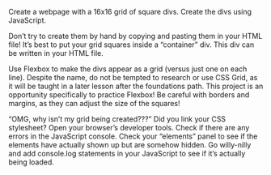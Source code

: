 Create a webpage with a 16x16 grid of square divs.
Create the divs using JavaScript.

Don’t try to create them by hand by copying and pasting them in your HTML file!
It’s best to put your grid squares inside a “container” div. This div can be written in your HTML file.

Use Flexbox to make the divs appear as a grid (versus just one on each line). Despite the name, do not be tempted to research or use CSS Grid,
as it will be taught in a later lesson after the foundations path. This project is an opportunity specifically to practice Flexbox!
Be careful with borders and margins, as they can adjust the size of the squares!

“OMG, why isn’t my grid being created???”
Did you link your CSS stylesheet?
Open your browser’s developer tools.
Check if there are any errors in the JavaScript console.
Check your “elements” panel to see if the elements have actually shown up but are somehow hidden.
Go willy-nilly and add console.log statements in your JavaScript to see if it’s actually being loaded.
